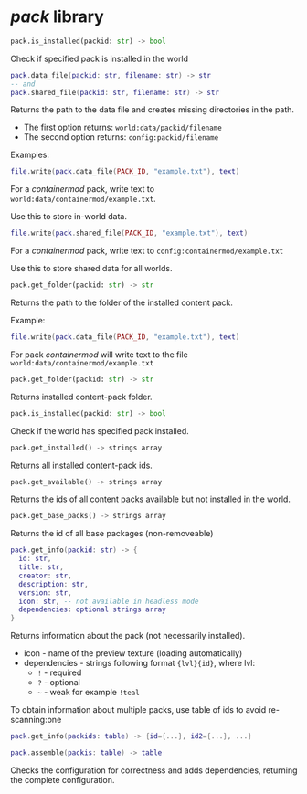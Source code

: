 # *pack* library

```python
pack.is_installed(packid: str) -> bool
```

Check if specified pack is installed in the world

```lua
pack.data_file(packid: str, filename: str) -> str
-- and
pack.shared_file(packid: str, filename: str) -> str
```

Returns the path to the data file
and creates missing directories in the path.

- The first option returns: `world:data/packid/filename`
- The second option returns: `config:packid/filename`

Examples:
```lua
file.write(pack.data_file(PACK_ID, "example.txt"), text)
```
For a *containermod* pack, write text to `world:data/containermod/example.txt`.

Use this to store in-world data.

```lua
file.write(pack.shared_file(PACK_ID, "example.txt"), text)
```
For a *containermod* pack, write text to `config:containermod/example.txt`

Use this to store shared data for all worlds.

```python
pack.get_folder(packid: str) -> str
```

Returns the path to the folder of the installed content pack.

Example:
```lua
file.write(pack.data_file(PACK_ID, "example.txt"), text)
```

For pack *containermod* will write text to the file `world:data/containermod/example.txt`

```python
pack.get_folder(packid: str) -> str
```

Returns installed content-pack folder.

```python
pack.is_installed(packid: str) -> bool
```

Check if the world has specified pack installed.

```python
pack.get_installed() -> strings array
```

Returns all installed content-pack ids.

```python
pack.get_available() -> strings array
```

Returns the ids of all content packs available but not installed in the world.

```python
pack.get_base_packs() -> strings array
```

Returns the id of all base packages (non-removeable)

```lua
pack.get_info(packid: str) -> {
  id: str,
  title: str,
  creator: str,
  description: str,
  version: str,
  icon: str, -- not available in headless mode
  dependencies: optional strings array
}
```

Returns information about the pack (not necessarily installed).
- icon - name of the preview texture (loading automatically)
- dependencies - strings following format `{lvl}{id}`, where lvl:
  - `!` - required
  - `?` - optional
  - `~` - weak
  for example `!teal`

To obtain information about multiple packs, use table of ids to avoid re-scanning:one

```lua
pack.get_info(packids: table) -> {id={...}, id2={...}, ...}
```

```lua
pack.assemble(packis: table) -> table
```

Checks the configuration for correctness and adds dependencies, returning the complete configuration.
